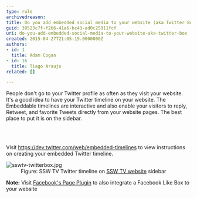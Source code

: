 ```yaml
---
type: rule
archivedreason: 
title: Do you add embedded social media to your website (aka Twitter Box)?
guid: 30523c7f-f266-41a6-bc43-ad0c25011fcf
uri: do-you-add-embedded-social-media-to-your-website-aka-twitter-box
created: 2015-04-27T21:05:19.0000000Z
authors:
- id: 1
  title: Adam Cogan
- id: 16
  title: Tiago Araujo
related: []

---
```



<p>People don't go to your Twitter profile as often as they visit your website. It's a good idea to have your Twitter timeline on your website. The Embeddable timelines are interactive and also enable your visitors to reply, Retweet, and favorite Tweets directly from your website&#160;pages.​​ The best place to put it is on the sidebar.<br></p>
<br><excerpt class='endintro'></excerpt><br>
<p>Visit 
   <a href="https&#58;//dev.twitter.com/web/embedded-timelines" target="_blank">https&#58;//dev.twitter.com/web/embedded-timelines​</a> to view instructions on creating your embedded Twitter timeline.</p><dl class="image"><dt>​​​<img src="/PublishingImages/sswtv-twitterbox.jpg" alt="sswtv-twitterbox.jpg" /></dt><dd>Figure&#58; SSW TV Twitter timeline on 
      <a href="http&#58;//tv.ssw.com/" target="_blank">SSW TV website</a> sidebar​</dd></dl><p><strong>Note&#58;</strong> Visit <a href="https&#58;//developers.facebook.com/docs/plugins/page-plugin" target="_blank">Facebook's Page Plugin</a> to also integrate a Facebook Like Box to your website​</p>


